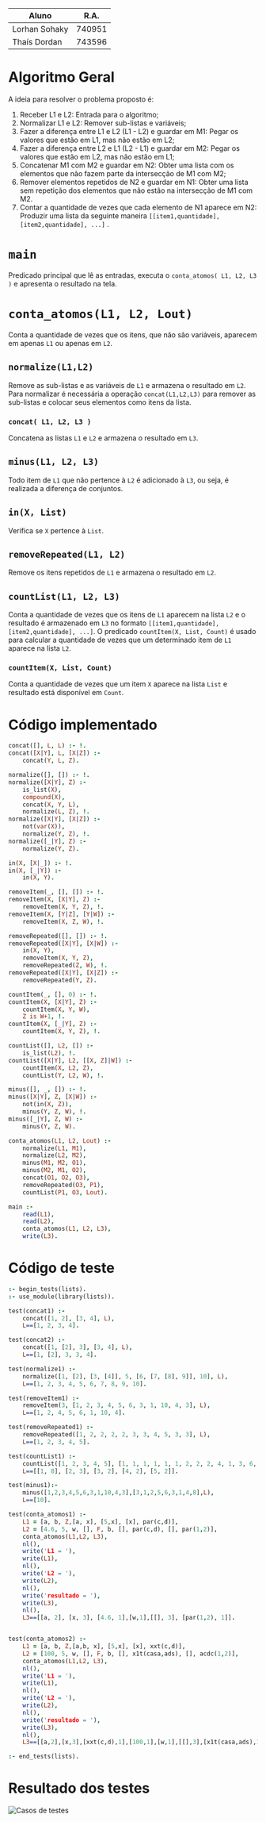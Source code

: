Aluno | R.A.
-- | ---
Lorhan Sohaky | 740951
Thaís Dordan | 743596

# Algoritmo Geral
A ideia para resolver o problema proposto é:

1. Receber L1 e L2:  Entrada para o algoritmo;
2. Normalizar L1 e L2: Remover sub-listas e variáveis;
3. Fazer a diferença entre L1 e L2 (L1 - L2) e guardar em M1: Pegar os valores que estão em L1, mas não estão em L2;
4. Fazer a diferença entre L2 e L1 (L2 - L1) e guardar em M2: Pegar os valores que estão em L2, mas não estão em L1;
5. Concatenar M1 com M2 e guardar em N2: Obter uma lista com os elementos que não fazem parte da intersecção de M1 com M2;
6. Remover elementos repetidos de N2 e guardar em N1: Obter uma lista sem repetição dos elementos que não estão na intersecção de M1 com M2.
7. Contar a quantidade de vezes que cada elemento de N1 aparece em N2: Produzir uma lista da seguinte maneira `[[item1,quantidade], [item2,quantidade], ...]` .

# `main`
Predicado principal que lê as entradas, executa o `conta_atomos( L1, L2, L3 )` e apresenta o resultado na tela.

# `conta_atomos(L1, L2, Lout)`
Conta a quantidade de vezes que os itens, que não são variáveis, aparecem em apenas `L1` ou apenas em `L2`.

## `normalize(L1,L2)`
Remove as sub-listas e as variáveis de `L1` e armazena o resultado em `L2`. Para normalizar é necessária a operação `concat(L1,L2,L3)` para remover as sub-listas e colocar seus elementos como itens da lista.

### `concat( L1, L2, L3 )`
Concatena as listas `L1` e `L2` e armazena o resultado em  `L3`.

## `minus(L1, L2, L3)`
Todo item de `L1` que não pertence à `L2` é adicionado à `L3`, ou seja, é realizada a diferença de conjuntos.

## `in(X, List)`
Verifica se `X` pertence à `List`.

## `removeRepeated(L1, L2)`
Remove os itens repetidos de `L1` e armazena o resultado em `L2`.

## `countList(L1, L2, L3)`
Conta a quantidade de vezes que os itens de `L1` aparecem na lista `L2` e o resultado é armazenado em `L3` no formato `[[item1,quantidade], [item2,quantidade], ...]`. O predicado `countItem(X, List, Count)` é usado para calcular a quantidade de vezes que um determinado item de `L1` aparece na lista `L2`.

### `countItem(X, List, Count)`
Conta a quantidade de vezes que um item `X` aparece na lista `List` e resultado está disponível em `Count`.

# Código implementado
```prolog
concat([], L, L) :- !.
concat([X|Y], L, [X|Z]) :-
    concat(Y, L, Z).

normalize([], []) :- !.
normalize([X|Y], Z) :-
    is_list(X),
    compound(X),
    concat(X, Y, L),
    normalize(L, Z), !.
normalize([X|Y], [X|Z]) :-
    not(var(X)),
    normalize(Y, Z), !.
normalize([_|Y], Z) :-
    normalize(Y, Z).

in(X, [X|_]) :- !.
in(X, [_|Y]) :-
    in(X, Y).

removeItem(_, [], []) :- !.
removeItem(X, [X|Y], Z) :-
    removeItem(X, Y, Z), !.
removeItem(X, [Y|Z], [Y|W]) :-
    removeItem(X, Z, W), !.

removeRepeated([], []) :- !.
removeRepeated([X|Y], [X|W]) :-
    in(X, Y),
    removeItem(X, Y, Z),
    removeRepeated(Z, W), !.
removeRepeated([X|Y], [X|Z]) :-
    removeRepeated(Y, Z).

countItem(_, [], 0) :- !.
countItem(X, [X|Y], Z) :-
    countItem(X, Y, W),
    Z is W+1, !.
countItem(X, [_|Y], Z) :-
    countItem(X, Y, Z), !.

countList([], L2, []) :-
    is_list(L2), !.
countList([X|Y], L2, [[X, Z]|W]) :-
    countItem(X, L2, Z),
    countList(Y, L2, W), !.

minus([], _, []) :- !.
minus([X|Y], Z, [X|W]) :-
    not(in(X, Z)),
    minus(Y, Z, W), !.
minus([_|Y], Z, W) :-
    minus(Y, Z, W).

conta_atomos(L1, L2, Lout) :-
    normalize(L1, M1),
    normalize(L2, M2),
    minus(M1, M2, O1),
    minus(M2, M1, O2),
    concat(O1, O2, O3),
    removeRepeated(O3, P1),
    countList(P1, O3, Lout).

main :-
    read(L1),
    read(L2),
    conta_atomos(L1, L2, L3),
    write(L3).
```

# Código de teste
```prolog
:- begin_tests(lists).
:- use_module(library(lists)).

test(concat1) :-
    concat([1, 2], [3, 4], L),
    L==[1, 2, 3, 4].

test(concat2) :-
    concat([1, [2], 3], [3, 4], L),
    L==[1, [2], 3, 3, 4].

test(normalize1) :-
    normalize([1, [2], [3, [4]], 5, [6, [7, [8], 9]], 10], L),
    L==[1, 2, 3, 4, 5, 6, 7, 8, 9, 10].

test(removeItem1) :-
    removeItem(3, [1, 2, 3, 4, 5, 6, 3, 1, 10, 4, 3], L),
    L==[1, 2, 4, 5, 6, 1, 10, 4].

test(removeRepeated1) :-
    removeRepeated([1, 2, 2, 2, 2, 3, 3, 4, 5, 3, 3], L),
    L==[1, 2, 3, 4, 5].

test(countList1) :-
    countList([1, 2, 3, 4, 5], [1, 1, 1, 1, 1, 1, 2, 2, 2, 4, 1, 3, 6, 8, 4, 5, 7, 1, 3, 5], L),
    L==[[1, 8], [2, 3], [3, 2], [4, 2], [5, 2]].

test(minus1):-
    minus([1,2,3,4,5,6,3,1,10,4,3],[3,1,2,5,6,3,1,4,8],L),
    L==[10].

test(conta_atomos1) :-
    L1 = [a, b, Z,[a, x], [5,x], [x], par(c,d)],
    L2 = [4.6, 5, w, [], F, b, [], par(c,d), [], par(1,2)],
    conta_atomos(L1,L2, L3),
    nl(),
    write('L1 = '),
    write(L1),
    nl(),
    write('L2 = '),
    write(L2),
    nl(),
    write('resultado = '),
    write(L3),
    nl(),
    L3==[[a, 2], [x, 3], [4.6, 1],[w,1],[[], 3], [par(1,2), 1]].


test(conta_atomos2) :-
    L1 = [a, b, Z,[a,b, x], [5,x], [x], xxt(c,d)],
    L2 = [100, 5, w, [], F, b, [], x1t(casa,ads), [], acdc(1,2)],
    conta_atomos(L1,L2, L3),
    nl(),
    write('L1 = '),
    write(L1),
    nl(),
    write('L2 = '),
    write(L2),
    nl(),
    write('resultado = '),
    write(L3),
    nl(),
    L3==[[a,2],[x,3],[xxt(c,d),1],[100,1],[w,1],[[],3],[x1t(casa,ads),1],[acdc(1,2),1]].

:- end_tests(lists).
```

# Resultado dos testes
![Casos de testes](prints/testes.jpg)